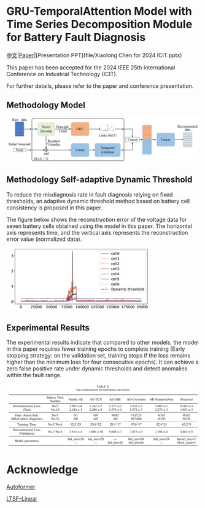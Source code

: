 # GRU-TemporalAttention Model with Time Series Decomposition Module for Battery Fault Diagnosis

[中文](file/README_zh.md)|[Paper](file/GRU_TemporalAttention_Model_with_Temporal_Decomposition_Module_for_Battery_Fault_Diagnosis_in_Quadrupedal_Robots.pdf)|[Presentation PPT](file/Xiaolong Chen for 2024 ICIT.pptx)

This paper has been accepted for the 2024 IEEE 25th International Conference on Industrial Technology (ICIT).

For further details, please refer to the paper and conference presentation.



## Methodology Model

<div align=center><img src="pic/model.png"/></div>

## Methodology Self-adaptive Dynamic Threshold

To reduce the misdiagnosis rate in fault diagnosis relying on fixed thresholds, an adaptive dynamic threshold method based on battery cell consistency is proposed in this paper.

The figure below shows the reconstruction error of the voltage data for seven battery cells obtained using the model in this paper. The horizontal axis represents time, and the vertical axis represents the reconstruction error value (normalized data).

<img src="pic/AE_main_residual.png" alt="AE_main_residual" style="zoom:36%;" />

## Experimental Results

The experimental results indicate that compared to other models, the model in this paper requires fewer training epochs to complete training (Early stopping strategy: on the validation set, training stops if the loss remains higher than the minimum loss for four consecutive epochs). It can achieve a zero false positive rate under dynamic thresholds and detect anomalies within the fault range.

<div align=center><img src="pic/result.jpg"/></div>





# Acknowledge

[Autoformer](https://github.com/thuml/Autoformer)

[LTSF-Linear](https://github.com/cure-lab/LTSF-Linear)
